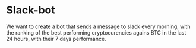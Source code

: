 # Slack-bot

We want to create a bot that sends a message to slack every morning, with the ranking of the best performing cryptocurencies agains BTC in the last 24 hours, with their 7 days performance. 
